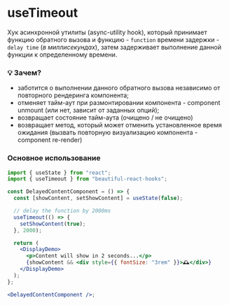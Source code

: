 # useTimeout

Хук асинхронной утилиты (async-utility hook), который принимает функцию обратного вызова и функцию - `function` времени задержки - `delay time` (_в миллисекундах_), затем задерживает выполнение данной функции к определенному времени.

### 💡 Зачем?

- заботится о выполнении данного обратного вызова независимо от повторного рендеринга компонента;
- отменяет тайм-аут при размонтировании компонента - component unmount (или нет, зависит от заданных опций);
- возвращает состояние тайм-аута (очищено / не очищено)
- возвращает метод, который может отменить установленное время ожидания (вызвать повторную визуализацию компонента - component re-render)

### Основное использование

```jsx harmony
import { useState } from "react";
import { useTimeout } from "beautiful-react-hooks";

const DelayedContentComponent = () => {
  const [showContent, setShowContent] = useState(false);

  // delay the function by 2000ms
  useTimeout(() => {
    setShowContent(true);
  }, 2000);

  return (
    <DisplayDemo>
      <p>Content will show in 2 seconds...</p>
      {showContent && <div style={{ fontSize: "3rem" }}>🕰</div>}
    </DisplayDemo>
  );
};

<DelayedContentComponent />;
```
